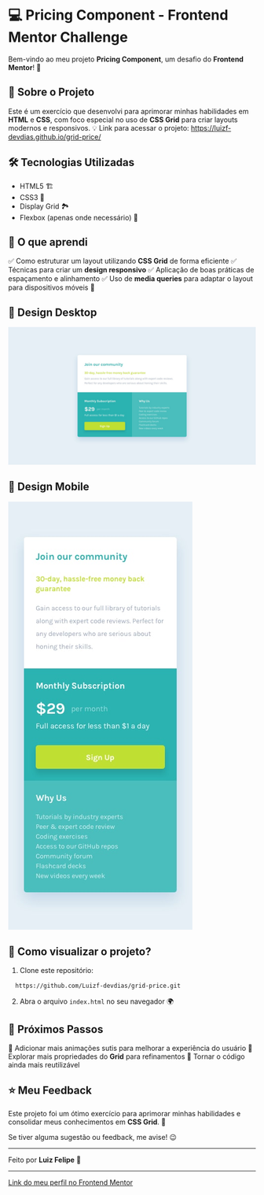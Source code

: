 # 💻 Pricing Component - Frontend Mentor Challenge

Bem-vindo ao meu projeto **Pricing Component**, um desafio do **Frontend Mentor**! 🚀

## 📌 Sobre o Projeto

Este é um exercício que desenvolvi para aprimorar minhas habilidades em **HTML** e **CSS**, com foco especial no uso de **CSS Grid** para criar layouts modernos e responsivos. 💡
Link para acessar o projeto: https://luizf-devdias.github.io/grid-price/

## 🛠️ Tecnologias Utilizadas

- HTML5 🏗️
- CSS3 🎨
- Display Grid 🏞️
- Flexbox (apenas onde necessário) 🔧

## 🎯 O que aprendi

✅ Como estruturar um layout utilizando **CSS Grid** de forma eficiente
✅ Técnicas para criar um **design responsivo**
✅ Aplicação de boas práticas de espaçamento e alinhamento
✅ Uso de **media queries** para adaptar o layout para dispositivos móveis 📱

## 📸 Design Desktop

![texto](design/desktop-design.jpg)

## 📸 Design Mobile

![texto](design/mobile-design.jpg)

## 🚀 Como visualizar o projeto?

1. Clone este repositório:

```bash
  https://github.com/Luizf-devdias/grid-price.git
```

2. Abra o arquivo `index.html` no seu navegador 🌍

## 📌 Próximos Passos

🔹 Adicionar mais animações sutis para melhorar a experiência do usuário
🔹 Explorar mais propriedades do **Grid** para refinamentos
🔹 Tornar o código ainda mais reutilizável

## ⭐ Meu Feedback

Este projeto foi um ótimo exercício para aprimorar minhas habilidades e consolidar meus conhecimentos em **CSS Grid**. 🚀

Se tiver alguma sugestão ou feedback, me avise! 😉

---

Feito por **Luiz Felipe** 🚀

---

[Link do meu perfil no Frontend Mentor](https://www.frontendmentor.io/profile/Luizf-devdias)



